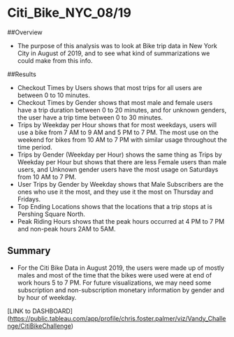 # Citi_Bike_NYC_08/19

##Overview

- The purpose of this analysis was to look at Bike trip data in New York City in August of 2019, and to see what kind of summarizations we could make from this info.

##Results

- Checkout Times by Users shows that most trips for all users are between 0 to 10 minutes.
- Checkout Times by Gender shows that most male and female users have a trip duration between 0 to 20 minutes, and for unknown genders, the user have a trip time between 0 to 30 minutes.
- Trips by Weekday per Hour shows that for most weekdays, users will use a bike from 7 AM to 9 AM and 5 PM to 7 PM. The most use on the weekend for bikes from 10 AM to 7 PM with similar usage throughout the time period.
- Trips by Gender (Weekday per Hour) shows the same thing as Trips by Weekday per Hour but shows that there are less Female users than male users, and Unknown gender users have the most usage on Saturdays from 10 AM to 7 PM.
- User Trips by Gender by Weekday shows that Male Subscribers are the ones who use it the most, and they use it the most on Thursday and Fridays.
- Top Ending Locations shows that the locations that a trip stops at is Pershing Square North.
- Peak Riding Hours shows that the peak hours occurred at 4 PM to 7 PM and non-peak hours 2AM to 5AM.

## Summary

- For the Citi Bike Data in August 2019, the users were made up of mostly males and most of the time that the bikes were used were at end of work hours 5 to 7 PM. For future visualizations, we may need some subscription and non-subscription monetary information by gender and by hour of weekday.


[LINK to DASHBOARD]
(https://public.tableau.com/app/profile/chris.foster.palmer/viz/Vandy_Challenge/CitiBikeChallenge)

